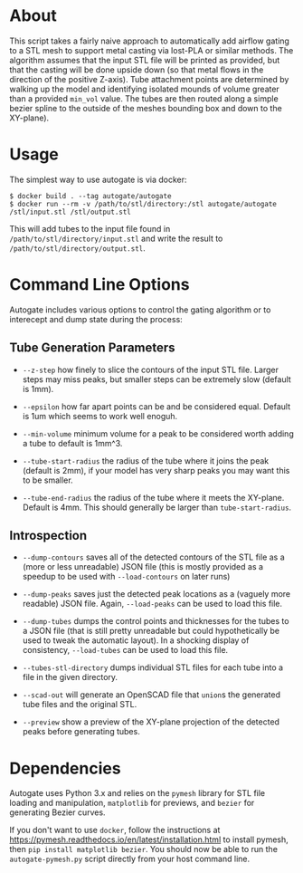 # About

This script takes a fairly naive approach to automatically add airflow
gating to a STL mesh to support metal casting via lost-PLA or similar
methods. The algorithm assumes that the input STL file will be printed
as provided, but that the casting will be done upside down (so that
metal flows in the direction of the positive Z-axis). Tube attachment
points are determined by walking up the model and identifying isolated
mounds of volume greater than a provided `min_vol` value. The tubes
are then routed along a simple bezier spline to the outside of the
meshes bounding box and down to the XY-plane).

# Usage

The simplest way to use autogate is via docker:
```
$ docker build . --tag autogate/autogate
$ docker run --rm -v /path/to/stl/directory:/stl autogate/autogate /stl/input.stl /stl/output.stl
```

This will add tubes to the input file found in
`/path/to/stl/directory/input.stl` and write the result to
`/path/to/stl/directory/output.stl`.

# Command Line Options

Autogate includes various options to control the gating algorithm or
to interecept and dump state during the process:

## Tube Generation Parameters

* `--z-step` how finely to slice the contours of the input STL
  file. Larger steps may miss peaks, but smaller steps can be
  extremely slow (default is 1mm).

* `--epsilon` how far apart points can be and be considered
  equal. Default is 1um which seems to work well enoguh.

* `--min-volume` minimum volume for a peak to be considered worth
  adding a tube to default is 1mm^3.

* `--tube-start-radius` the radius of the tube where it joins the peak
  (default is 2mm), if your model has very sharp peaks you may want
  this to be smaller.

* `--tube-end-radius` the radius of the tube where it meets the
  XY-plane. Default is 4mm. This should generally be larger than
  `tube-start-radius`.

## Introspection

* `--dump-contours` saves all of the detected contours of the STL file
  as a (more or less unreadable) JSON file (this is mostly provided as
  a speedup to be used with `--load-contours` on later runs)

* `--dump-peaks` saves just the detected peak locations as a (vaguely
  more readable) JSON file. Again, `--load-peaks` can be used to load
  this file.

* `--dump-tubes` dumps the control points and thicknesses for the
  tubes to a JSON file (that is still pretty unreadable but could
  hypothetically be used to tweak the automatic layout). In a shocking
  display of consistency, `--load-tubes` can be used to load this
  file.

* `--tubes-stl-directory` dumps individual STL files for each tube
  into a file in the given directory.

* `--scad-out` will generate an OpenSCAD file that `union`s the
  generated tube files and the original STL.

* `--preview` show a preview of the XY-plane projection of the
  detected peaks before generating tubes.

# Dependencies

Autogate uses Python 3.x and relies on the `pymesh` library for STL
file loading and manipulation, `matplotlib` for previews, and `bezier`
for generating Bezier curves.

If you don't want to use `docker`, follow the instructions at
https://pymesh.readthedocs.io/en/latest/installation.html to install
pymesh, then `pip install matplotlib bezier`. You should now be able
to run the `autogate-pymesh.py` script directly from your host command
line.
